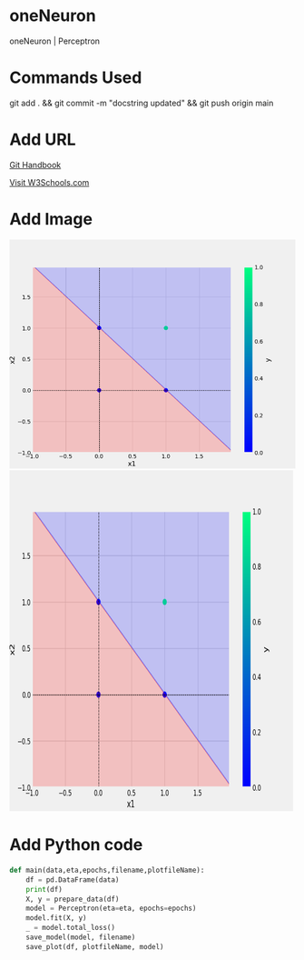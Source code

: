 # oneNeuron
oneNeuron | Perceptron

# Commands Used
git add . && git commit -m "docstring updated" && git push origin main

# Add URL
[Git Handbook](https://guides.github.com/introduction/git-handbook/)

<a href="https://www.w3schools.com">Visit W3Schools.com</a>


# Add Image
![sample Image](plots/and.png)
<img src="plots/and.png" alt="Girl in a Jacket" width="500" height="600">

# Add Python code

```python
def main(data,eta,epochs,filename,plotfileName):
    df = pd.DataFrame(data)
    print(df)
    X, y = prepare_data(df)
    model = Perceptron(eta=eta, epochs=epochs)
    model.fit(X, y)
    _ = model.total_loss()
    save_model(model, filename)
    save_plot(df, plotfileName, model)
```    

